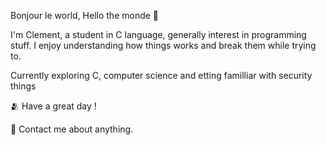 Bonjour le world, Hello the monde 👋

I'm Clement, a student in C language, generally interest in programming stuff.
I enjoy understanding how things works and break them while trying to.

Currently exploring C, computer science and etting familliar with security things

🫂 Have a great day ! 

💬 Contact me about anything.

<!---
wdclem/wdclem is a ✨ special ✨ repository because its `README.md` (this file) appears on your GitHub profile.
You can click the Preview link to take a look at your changes.
--->
